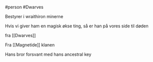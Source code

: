 #person 
#Dwarves 

Bestyrer i wraithiron minerne

Hvis vi giver ham en magisk økse ting, så er han på vores side til døden

fra [[Dwarves]]

Fra [[Magnetide]] klanen

Hans bror forsvant med hans ancestral key